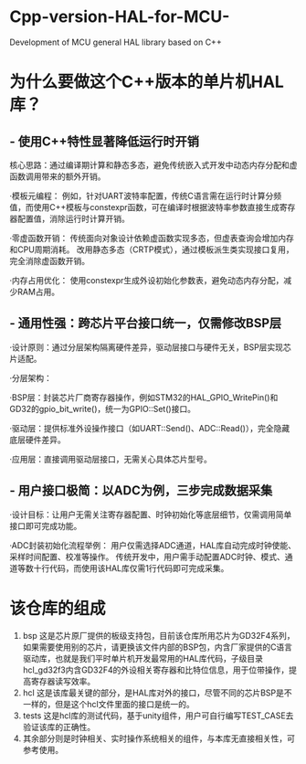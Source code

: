 # Cpp-version-HAL-for-MCU-
Development of MCU general HAL library based on C++

# 为什么要做这个C++版本的单片机HAL库？ #

## - 使用C++特性显著降低运行时开销 ##
核心思路：通过编译期计算和静态多态，避免传统嵌入式开发中动态内存分配和虚函数调用带来的额外开销。

·模板元编程：
例如，针对UART波特率配置，传统C语言需在运行时计算分频值，而使用C++模板与constexpr函数，可在编译时根据波特率参数直接生成寄存器配置值，消除运行时计算开销。

·零虚函数开销：
传统面向对象设计依赖虚函数实现多态，但虚表查询会增加内存和CPU周期消耗。
改用静态多态（CRTP模式），通过模板派生类实现接口复用，完全消除虚函数开销。

·内存占用优化：
使用constexpr生成外设初始化参数表，避免动态内存分配，减少RAM占用。


## - 通用性强：跨芯片平台接口统一，仅需修改BSP层 ##
·设计原则：通过分层架构隔离硬件差异，驱动层接口与硬件无关，BSP层实现芯片适配。

·分层架构：

·BSP层：封装芯片厂商寄存器操作，例如STM32的HAL_GPIO_WritePin()和GD32的gpio_bit_write()，统一为GPIO::Set()接口。

·驱动层：提供标准外设操作接口（如UART::Send()、ADC::Read()），完全隐藏底层硬件差异。

·应用层：直接调用驱动层接口，无需关心具体芯片型号。


## - 用户接口极简：以ADC为例，三步完成数据采集 ##

·设计目标：让用户无需关注寄存器配置、时钟初始化等底层细节，仅需调用简单接口即可完成功能。

·ADC封装初始化流程举例：
用户仅需选择ADC通道，HAL库自动完成时钟使能、采样时间配置、校准等操作。
传统开发中，用户需手动配置ADC时钟、模式、通道等数十行代码，而使用该HAL库仅需1行代码即可完成采集。


# 该仓库的组成 #
1. bsp 这是芯片原厂提供的板级支持包，目前该仓库所用芯片为GD32F4系列，如果需要使用别的芯片，请更换该文件内部的BSP包，内含厂家提供的C语言驱动库，也就是我们平时单片机开发最常用的HAL库代码，子级目录hcl_gd32f3内含GD32F4的外设相关寄存器和比特位信息，用于位带操作，提高寄存器读写效率。
2. hcl 这是该库最关键的部分，是HAL库对外的接口，尽管不同的芯片BSP是不一样的，但是这个hcl文件里面的接口是统一的。
3. tests 这是hcl库的测试代码，基于unity组件，用户可自行编写TEST_CASE去验证该库的正确性。
4. 其余部分则是时钟相关、实时操作系统相关的组件，与本库无直接相关性，可参考使用。